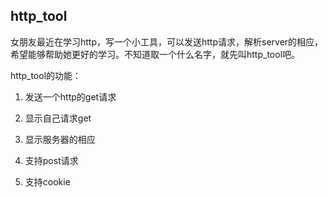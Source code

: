 ## http_tool

女朋友最近在学习http，写一个小工具，可以发送http请求，解析server的相应，希望能够帮助她更好的学习。不知道取一个什么名字，就先叫http_tool吧。

http_tool的功能：


1. 发送一个http的get请求 

2. 显示自己请求get

3. 显示服务器的相应

4. 支持post请求

5. 支持cookie

